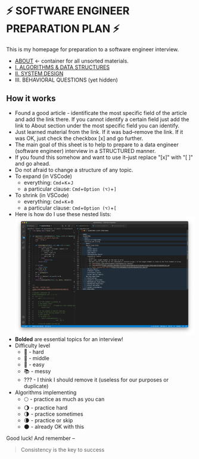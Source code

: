 # ⚡ SOFTWARE ENGINEER PREPARATION PLAN ⚡

This is my homepage for preparation to a software engineer interview.
  - [ABOUT](https://github.com/sgalich/interview-preparation/blob/main/0_about.md) <- container for all unsorted materials.
  - [I. ALGORITHMS & DATA STRUCTURES](https://github.com/sgalich/interview-preparation/blob/main/1_algorithms.md)
  - [II. SYSTEM DESIGN](https://github.com/sgalich/interview-preparation/blob/main/2_system_design.md)
  - III. BEHAVIORAL QUESTIONS (yet hidden)

## How it works
  - Found a good article - identificate the most specific field of the article and add the link there. If you cannot identify a certain field just add the link to About section under the most specific field you can identify.
  - Just learned material from the link. If it was bad–remove the link. If it was OK, just check the checkbox [x] and go further.
  - The main goal of this sheet is to help to prepare to a data engineer (software engineer) interview in a STRUCTURED manner.
  - If you found this somehow and want to use it–just replace "[x]" with "[ ]" and go ahead.
  - Do not afraid to change a structure of any topic.
  - To expand (in VSCode)
    - everything: ```Cmd```+```K```+```J```
    - a particular clause: ```Cmd```+```Option (⌥)```+```]```
  - To shrink (in VSCode)
    - everything: ```Cmd```+```K```+```0```
    - a particular clause: ```Cmd```+```Option (⌥)```+```[```
  - Here is how do I use these nested lists: ![](https://github.com/sgalich/interview-preparation/blob/main/overview.png)
  - **Bolded** are essential topics for an interview!
  - Difficulty level
    * 📕 - hard
    * 📙 - middle
    * 📗 - easy
    * 📚 - messy
    * ??? - I think I should remove it (useless for our purposes or duplicate)
  - Algorithms implementing
    * 🌕 - practice as much as you can
    * 🌖 - practice hard
    * 🌗 - practice sometimes
    * 🌘 - practice or skip
    * 🌑 - already OK with this

Good luck! And remember –
> Consistency is the key to success